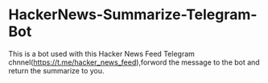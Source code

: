 # HackerNews-Summarize-Telegram-Bot
This is a bot used with this Hacker News Feed Telegram chnnel(https://t.me/hacker_news_feed),forword the message to the bot and return the summarize to you.

